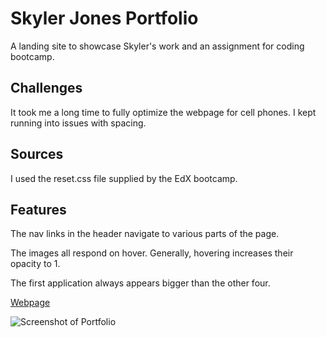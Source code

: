 # Skyler Jones Portfolio
A landing site to showcase Skyler's work and an assignment for coding bootcamp.

## Challenges
It took me a long time to fully optimize the webpage for cell phones. I kept running into issues with spacing.

## Sources
I used the reset.css file supplied by the EdX bootcamp. 

## Features
The nav links in the header navigate to various parts of the page. <br /> 

The images all respond on hover. Generally, hovering increases their opacity to 1. <br />

The first application always appears bigger than the other four. <br />


[Webpage](https://skylerrhys.github.io/Portfolio/)

![Screenshot of Portfolio](./Screenshots/Portfolio%20Screenshot.html.png)